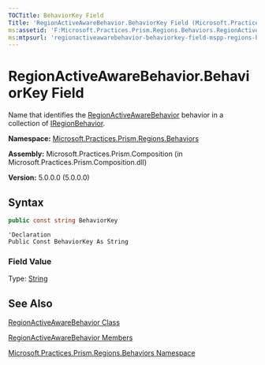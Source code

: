 ```yaml
---
TOCTitle: BehaviorKey Field
Title: 'RegionActiveAwareBehavior.BehaviorKey Field (Microsoft.Practices.Prism.Regions.Behaviors)'
ms:assetid: 'F:Microsoft.Practices.Prism.Regions.Behaviors.RegionActiveAwareBehavior.BehaviorKey'
ms:mtpsurl: 'regionactiveawarebehavior-behaviorkey-field-mspp-regions-behaviors.md'
---
```


# RegionActiveAwareBehavior.BehaviorKey Field

Name that identifies the [RegionActiveAwareBehavior](regionactiveawarebehavior-class-mspp-regions-behaviors) behavior in a collection of [IRegionBehavior](iregionbehavior-interface-mspp-regions).

**Namespace:** [Microsoft.Practices.Prism.Regions.Behaviors](mspp-regions-behaviors-namespace)

**Assembly:** Microsoft.Practices.Prism.Composition (in Microsoft.Practices.Prism.Composition.dll)

**Version:** 5.0.0.0 (5.0.0.0)

## Syntax

```C#
public const string BehaviorKey
```

```VB
'Declaration
Public Const BehaviorKey As String
```

### Field Value

Type: [String](http://msdn.microsoft.com/en-us/library/s1wwdcbf)

## See Also

[RegionActiveAwareBehavior Class](regionactiveawarebehavior-class-mspp-regions-behaviors)

[RegionActiveAwareBehavior Members](regionactiveawarebehavior-members-mspp-regions-behaviors)

[Microsoft.Practices.Prism.Regions.Behaviors Namespace](mspp-regions-behaviors-namespace)
